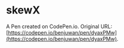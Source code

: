 # skewX

A Pen created on CodePen.io. Original URL: [https://codepen.io/benjuwan/pen/dyaxPMw](https://codepen.io/benjuwan/pen/dyaxPMw).

